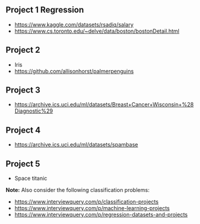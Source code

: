 ## Project 1 Regression

* https://www.kaggle.com/datasets/rsadiq/salary
* https://www.cs.toronto.edu/~delve/data/boston/bostonDetail.html

## Project 2

* Iris
* https://github.com/allisonhorst/palmerpenguins

## Project 3

* https://archive.ics.uci.edu/ml/datasets/Breast+Cancer+Wisconsin+%28Diagnostic%29

## Project 4

* https://archive.ics.uci.edu/ml/datasets/spambase

## Project 5

* Space titanic

**Note:** Also consider the following classification problems: 

  * https://www.interviewquery.com/p/classification-projects 
  * https://www.interviewquery.com/p/machine-learning-projects
  * https://www.interviewquery.com/p/regression-datasets-and-projects 
